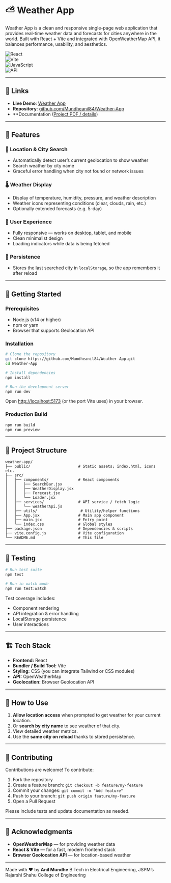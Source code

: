 
# ⛅ Weather App

Weather App is a clean and responsive single-page web application that provides real-time weather data and forecasts for cities anywhere in the world. Built with React + Vite and integrated with OpenWeatherMap API, it balances performance, usability, and aesthetics.

![React](https://img.shields.io/badge/React-18.2.0-blue)  
![Vite](https://img.shields.io/badge/Vite-4.2.0-646CFF)  
![JavaScript](https://img.shields.io/badge/JavaScript-ES6-yellowgreen)  
![API](https://img.shields.io/badge/OpenWeatherMap-API-orange)

---

## 🔗 Links

- **Live Demo**: [Weather App](https://weather-app-one-zeta-27.vercel.app/)  
- **Repository**: [github.com/Mundheanil84/Weather-App](https://github.com/Mundheanil84/Weather-App)  
- **Documentation ([Project PDF / details](https://github.com/Mundheanil84/Weather-App/blob/main/Weather_App_Documentation.pdf))

---

## 🌟 Features

### 📍 Location & City Search
- Automatically detect user’s current geolocation to show weather  
- Search weather by city name  
- Graceful error handling when city not found or network issues  

### 🌡️ Weather Display
- Display of temperature, humidity, pressure, and weather description  
- Weather icons representing conditions (clear, clouds, rain, etc.)  
- Optionally extended forecasts (e.g. 5-day)  

### 📱 User Experience
- Fully responsive — works on desktop, tablet, and mobile  
- Clean minimalist design  
- Loading indicators while data is being fetched  

### 💾 Persistence
- Stores the last searched city in `localStorage`, so the app remembers it after reload  

---

## 🚀 Getting Started

### Prerequisites
- Node.js (v14 or higher)  
- npm or yarn  
- Browser that supports Geolocation API  

### Installation

```bash
# Clone the repository
git clone https://github.com/Mundheanil84/Weather-App.git
cd Weather-App

# Install dependencies
npm install

# Run the development server
npm run dev
````

Open [http://localhost:5173](http://localhost:5173) (or the port Vite uses) in your browser.

### Production Build

```bash
npm run build
npm run preview
```

---

## 📁 Project Structure

```
weather-app/
├── public/                     # Static assets; index.html, icons etc.
├── src/
│   ├── components/             # React components
│   │   ├── SearchBar.jsx
│   │   ├── WeatherDisplay.jsx
│   │   ├── Forecast.jsx
│   │   └── Loader.jsx
│   ├── services/               # API service / fetch logic
│   │   └── weatherApi.js
│   ├── utils/                   # Utility/helper functions
│   ├── App.jsx                 # Main app component
│   ├── main.jsx                # Entry point
│   └── index.css               # Global styles
├── package.json                # Dependencies & scripts
├── vite.config.js              # Vite configuration
└── README.md                   # This file
```

---

## 🧪 Testing

```bash
# Run test suite
npm test

# Run in watch mode
npm run test:watch
```

Test coverage includes:

* Component rendering
* API integration & error handling
* LocalStorage persistence
* User interactions

---

## 🏗️ Tech Stack

* **Frontend:** React
* **Bundler / Build Tool:** Vite
* **Styling:** CSS (you can integrate Tailwind or CSS modules)
* **API:** OpenWeatherMap
* **Geolocation:** Browser Geolocation API

---

## 🎯 How to Use

1. **Allow location access** when prompted to get weather for your current location.
2. Or **search by city name** to see weather of that city.
3. View detailed weather metrics.
4. Use the **same city on reload** thanks to stored persistence.

---

## 🤝 Contributing

Contributions are welcome! To contribute:

1. Fork the repository
2. Create a feature branch: `git checkout -b feature/my-feature`
3. Commit your changes: `git commit -m "Add feature"`
4. Push to your branch: `git push origin feature/my-feature`
5. Open a Pull Request

Please include tests and update documentation as needed.

---

## 🙏 Acknowledgments

* **OpenWeatherMap** — for providing weather data
* **React & Vite** — for a fast, modern frontend stack
* **Browser Geolocation API** — for location-based weather

---

Made with ❤️ by **Anil Mundhe**
B.Tech in Electrical Engineering, JSPM’s Rajarshi Shahu College of Engineering

